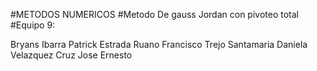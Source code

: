 #METODOS NUMERICOS
#Metodo De gauss Jordan con pivoteo total
#Equipo 9:

Bryans Ibarra Patrick
Estrada Ruano Francisco
Trejo Santamaria Daniela
Velazquez Cruz Jose Ernesto

